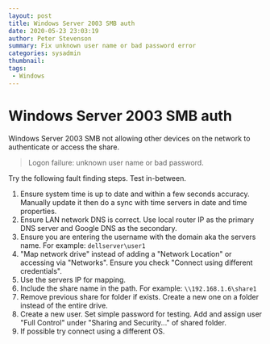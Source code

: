```yaml
---
layout: post
title: Windows Server 2003 SMB auth
date: 2020-05-23 23:03:19
author: Peter Stevenson
summary: Fix unknown user name or bad password error
categories: sysadmin
thumbnail:
tags:
 - Windows
---
```


# Windows Server 2003 SMB auth

Windows Server 2003 SMB not allowing other devices on the network to authenticate or access the share.

> Logon failure: unknown user name or bad password.

Try the following fault finding steps. Test in-between.

1. Ensure system time is up to date and within a few seconds accuracy. Manually update it then do a sync with time servers in date and time properties.
2. Ensure LAN network DNS is correct. Use local router IP as the primary DNS server and Google DNS as the secondary.
3. Ensure you are entering the username with the domain aka the servers name. For example: `dellserver\user1`
4. "Map network drive" instead of adding a "Network Location" or accessing via "Networks". Ensure you check "Connect using different credentials".
5. Use the servers IP for mapping.
6. Include the share name in the path. For example: `\\192.168.1.6\share1`
7. Remove previous share for folder if exists. Create a new one on a folder instead of the entire drive.
8. Create a new user. Set simple password for testing. Add and assign user "Full Control" under "Sharing and Security..." of shared folder.
9. If possible try connect using a different OS.